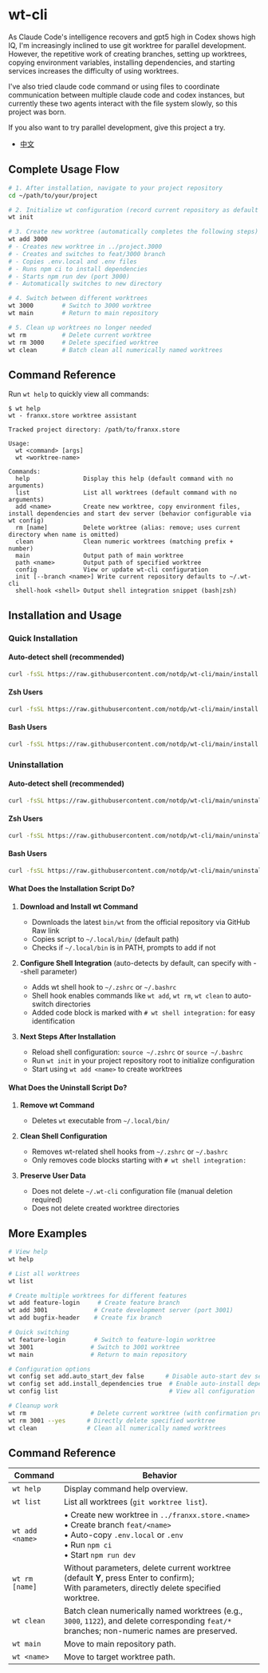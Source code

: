 # wt-cli

As Claude Code's intelligence recovers and gpt5 high in Codex shows high IQ, I'm increasingly inclined to use git worktree for parallel development. However, the repetitive work of creating branches, setting up worktrees, copying environment variables, installing dependencies, and starting services increases the difficulty of using worktrees.

I've also tried claude code command or using files to coordinate communication between multiple claude code and codex instances, but currently these two agents interact with the file system slowly, so this project was born.

If you also want to try parallel development, give this project a try.

- [中文](README.zh-CN.md)

## Complete Usage Flow

```bash
# 1. After installation, navigate to your project repository
cd ~/path/to/your/project

# 2. Initialize wt configuration (record current repository as default project)
wt init

# 3. Create new worktree (automatically completes the following steps)
wt add 3000
# - Creates new worktree in ../project.3000
# - Creates and switches to feat/3000 branch
# - Copies .env.local and .env files
# - Runs npm ci to install dependencies
# - Starts npm run dev (port 3000)
# - Automatically switches to new directory

# 4. Switch between different worktrees
wt 3000        # Switch to 3000 worktree
wt main        # Return to main repository

# 5. Clean up worktrees no longer needed
wt rm          # Delete current worktree
wt rm 3000     # Delete specified worktree
wt clean       # Batch clean all numerically named worktrees
```

## Command Reference

Run `wt help` to quickly view all commands:

```text
$ wt help
wt - franxx.store worktree assistant

Tracked project directory: /path/to/franxx.store

Usage:
  wt <command> [args]
  wt <worktree-name>

Commands:
  help               Display this help (default command with no arguments)
  list               List all worktrees (default command with no arguments)
  add <name>         Create new worktree, copy environment files, install dependencies and start dev server (behavior configurable via wt config)
  rm [name]          Delete worktree (alias: remove; uses current directory when name is omitted)
  clean              Clean numeric worktrees (matching prefix + number)
  main               Output path of main worktree
  path <name>        Output path of specified worktree
  config             View or update wt-cli configuration
  init [--branch <name>] Write current repository defaults to ~/.wt-cli
  shell-hook <shell> Output shell integration snippet (bash|zsh)

```

## Installation and Usage

### Quick Installation

#### Auto-detect shell (recommended)

```bash
curl -fsSL https://raw.githubusercontent.com/notdp/wt-cli/main/install.sh | bash
```

#### Zsh Users

```bash
curl -fsSL https://raw.githubusercontent.com/notdp/wt-cli/main/install.sh | bash -s -- --shell zsh
```

#### Bash Users

```bash
curl -fsSL https://raw.githubusercontent.com/notdp/wt-cli/main/install.sh | bash -s -- --shell bash
```

### Uninstallation

#### Auto-detect shell (recommended)

```bash
curl -fsSL https://raw.githubusercontent.com/notdp/wt-cli/main/uninstall.sh | bash
```

#### Zsh Users

```bash
curl -fsSL https://raw.githubusercontent.com/notdp/wt-cli/main/uninstall.sh | bash -s -- --shell zsh
```

#### Bash Users

```bash
curl -fsSL https://raw.githubusercontent.com/notdp/wt-cli/main/uninstall.sh | bash -s -- --shell bash
```

#### What Does the Installation Script Do?

1. **Download and Install wt Command**
   - Downloads the latest `bin/wt` from the official repository via GitHub Raw link
   - Copies script to `~/.local/bin/` (default path)
   - Checks if `~/.local/bin` is in PATH, prompts to add if not

2. **Configure Shell Integration** (auto-detects by default, can specify with --shell parameter)
   - Adds wt shell hook to `~/.zshrc` or `~/.bashrc`
   - Shell hook enables commands like `wt add`, `wt rm`, `wt clean` to auto-switch directories
   - Added code block is marked with `# wt shell integration:` for easy identification

3. **Next Steps After Installation**
   - Reload shell configuration: `source ~/.zshrc` or `source ~/.bashrc`
   - Run `wt init` in your project repository root to initialize configuration
   - Start using `wt add <name>` to create worktrees

#### What Does the Uninstall Script Do?

1. **Remove wt Command**
   - Deletes `wt` executable from `~/.local/bin/`

2. **Clean Shell Configuration**
   - Removes wt-related shell hooks from `~/.zshrc` or `~/.bashrc`
   - Only removes code blocks starting with `# wt shell integration:`

3. **Preserve User Data**
   - Does not delete `~/.wt-cli` configuration file (manual deletion required)
   - Does not delete created worktree directories

## More Examples

```bash
# View help
wt help

# List all worktrees
wt list

# Create multiple worktrees for different features
wt add feature-login     # Create feature branch
wt add 3001             # Create development server (port 3001)
wt add bugfix-header    # Create fix branch

# Quick switching
wt feature-login        # Switch to feature-login worktree
wt 3001                # Switch to 3001 worktree
wt main                # Return to main repository

# Configuration options
wt config set add.auto_start_dev false      # Disable auto-start dev server
wt config set add.install_dependencies true  # Enable auto-install dependencies
wt config list                               # View all configuration

# Cleanup work
wt rm                  # Delete current worktree (with confirmation prompt)
wt rm 3001 --yes      # Directly delete specified worktree
wt clean              # Clean all numerically named worktrees
```

## Command Reference

| Command         | Behavior                                                                                                                                                                |
| --------------- | ----------------------------------------------------------------------------------------------------------------------------------------------------------------------- |
| `wt help`       | Display command help overview.                                                                                                                                          |
| `wt list`       | List all worktrees (`git worktree list`).                                                                                                                               |
| `wt add <name>` | • Create new worktree in `../franxx.store.<name>`<br>• Create branch `feat/<name>`<br>• Auto-copy `.env.local` or `.env`<br>• Run `npm ci`<br>• Start `npm run dev`<br> |
| `wt rm [name]`  | Without parameters, delete current worktree (default **Y**, press Enter to confirm);<br> With parameters, directly delete specified worktree.                           |
| `wt clean`      | Batch clean numerically named worktrees (e.g., `3000`, `1122`), and delete corresponding `feat/*` branches; non-numeric names are preserved.                            |
| `wt main`       | Move to main repository path.                                                                                                                                           |
| `wt <name>`     | Move to target worktree path.                                                                                                                                           |
